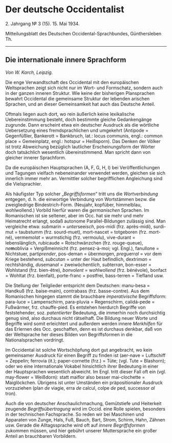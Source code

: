 # Der deutsche Occidentalist

2\. Jahrgang №  3 (15). 15. Mai 1934.

Mitteilungsblatt des Deutschen Occidental-Sprachbundes, Günthersleben Th.

---

## Die internationale innere Sprachform

*Von W. Karch, Leipzig.*

Die enge Verwandtschaft des Occidental mit den europäischen Weltsprachen zeigt sich nicht nur im Wort- und Formschatz, sondern auch in der ganzen inneren Struktur. Wie keine der bisherigen Plansprachen bewahrt Occidental die gemeinsame Struktur der lebenden arischen Sprachen, und an dieser Gemeinsamkeit hat auch das Deutsche Anteil.

Oftmals liegen auch dort, wo rein äußerlich keine lexikalische Uebereinstimmung besteht, doch bestimmte gleiche Gedankengänge zugrunde. Dann erscheint etwa ein deutscher Ausdruck als die wörtliche Uebersetzung eines fremdsprachlichen und umgekehrt (Antipode = Gegenfüßler, Bankerott = Bankbruch, lat.: locus communis, engl.: common place = Gemeinplatz, engl.: hotspur = Heißsporn). Das Denken der Völker ist trotz Abweichung bezüglich lautlicher Erscheinungsform der Wörter doch tatsächlich wesentlich übereinstimmend. Man spricht dann von gleicher innerer Sprachform.

Da die europäischen Hauptsprachen (A, F, G, H, I) bei Veröffentlichungen und Tagungen vielfach nebeneinander verwendet werden, gleichen sie sich innerlich immer mehr an. Vermittler solcher begrifflichen Angleichung sind die Vielsprachler.

Als häufigster Typ solcher „*Begriffsformen*“ tritt uns die *Wortverbindung* entgegen, d. h. die einwortige Verbindung von Wortstämmen bezw. die zweigliedrige Bindestrich-Form. (Neujahr, kopfüber, himmelblau, wohlwollend.) Vorbild hierfür waren die *germanischen* Sprachen. Im Romanischen ist sie seltener, aber im Occ. hat sie mehr und mehr Heimatrecht erlangt, sodaß autonome Parallel-Bildungen zulässig sind. Man vergleiche etwa: *sub*marin = *unter*see*isch*, pos-midí (frz. après-midi), surdi-mut = taubstumm (frz. sourd-muet), mort-nascet = totgeboren (frz. mort-né), verme*molat* = wurmstichig (frz. vermoulu), vive-durant = lebenslänglich, rubicaude = Rotschwänzchen (frz. rouge-queue), *ne***m**oblivia = Vergißmeinnicht (frz. pensez-à-moi; vgl. Engl.), fanull*on*e = Nichtstuer, parti*prender*, pos-deman = übermorgen, *pre*guerr*al* = vor dem Kriege bestehend, *sub*cut*an* = unter der Haut befindlich, dextri*man* = rechtshändig, *du*seman*al* = zweiwöchent*lich*, *sub*terr*an*, bon-esser = Wohlstand (frz. bien-être), *bon*vol*ent* = w*oh*lwoll*end* (frz. bénévole), bonfact = Wohltat (frz. bienfait), porte-franc = postfrei, bass-terren = Tiefland usw.

Die Stellung der Teilglieder entspricht dem Deutschen: manu-besa = Handkuß (frz. baise-main), contrabass (frz. basse-contre). Aus dem Romanischen hingegen stammt die brauchbare *imperativische* Begriffsform: para-luce = Lampenschirm, para-pluvia = Regenschirm, calidá-pede = Fußwärmer, frz. chauffe-pied. Es entstehen hierdurch Begriffe von feststehender, soz. *patentierter* Bedeutung, die immerhin noch durchsichtig genug sind, also durchaus nicht rätselhaft. Die Bildung neuer Worte und Begriffe wird somit erleichtert und außerdem werden innere *Merkhilfen* für das Erlernen des Occ. geschaffen, denn es ist durchaus denkbar, daß von der Weltsprache her dieses Bilden von Begriffsformen in die Nationalsprachen vordringt.

Im Occidental ist solche Wortschöpfung dort gut angebracht, wo kein gemeinsamer Ausdruck für einen Begriff zu finden ist (aer-nave = Luftschiff = Zeppelin; ferrovia (it.); paper-cornette (frz.) = Tüte; (vgl. Tute = Blashorn); oder wo eine internationale Vokabel hinsichtlich ihrer Bedeutung in einer der Hauptsprachen wesentlich abweicht. Im Engl. tritt dieser Fall oft ein (vgl. may-flower = Weißdorn): statt maiflor also besser mai-clochette = Maiglöckchen. Übrigens ist unter Umständen ein präpositionaler Ausdruck vorzuziehen (plan *de* viagie, erra *de* calcul, colpe *de* ped, successor *al* tron).

Auch die von deutscher Anschaulichmachung, Gemütstiefe und Heiterkeit zeugende *Begriffsübertragung* wird im Occid. eine Rolle spielen, besonders in der technischen Fachsprache. So reden wir bei Maschinen und Apparaten von Zunge, Hals, Fuß, Bauch, Bart, Strom, Schirm, Hahn, Zähnen usw. Gerade die Alltagssprache wird oft auf *innere Begriffsformen* zukommen müssen, und hier gebührt unserer Muttersprache ein großer Anteil an brauchbaren Vorbildern.
